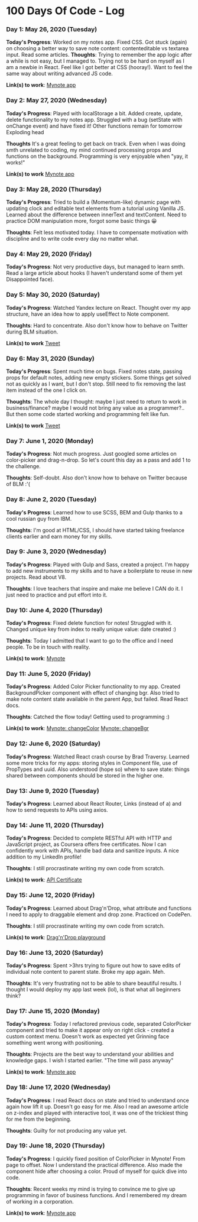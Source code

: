 # 100 Days Of Code - Log

### Day 1: May 26, 2020 (Tuesday)

**Today's Progress**: Worked on my notes app. Fixed CSS. Got stuck (again) on choosing a better way to save note content: contenteditable vs textarea input. Read some articles.
**Thoughts**: Trying to remember the app logic after a while is not easy, but I managed to. Trying not to be hard on myself as I am a newbie in React. Feel like I got better at CSS (hooray!). Want to feel the same way about writing advanced JS code. 

**Link(s) to work**: 
[Mynote app](https://github.com/marinaandthecode/mern-notes/commit/cb2fe991af48d4cf726aab6991bb87d9386688c7)


### Day 2: May 27, 2020 (Wednesday)

**Today's Progress**: Played with localStorage a bit. Added create, update, delete functionality to my notes app. Struggled with a bug (setState with onChange event) and have fixed it! Other functions remain for tomorrow Exploding head 

**Thoughts** It's a great feeling to get back on track. Even when I was doing smth unrelated to coding, my mind continued processing props and functions on the background. Programming is very enjoyable when "yay, it works!" 

**Link(s) to work**
[Mynote app](https://github.com/marinaandthecode/mern-notes/commit/67a3d4e90b35e94f2fa4d5154380e8571034d5aa)


### Day 3: May 28, 2020 (Thursday)

**Today's Progress**: Tried to build a (Momentum-like) dynamic page with updating clock and editable text elements from a tutorial using Vanilla JS. 
Learned about the difference between innerText and textContent. 
Need to practice DOM manipulation more, forgot some basic things 😀

**Thoughts**: Felt less motivated today. I have to compensate motivation with discipline and to write code every day no matter what. 


### Day 4: May 29, 2020 (Friday)

**Today's Progress**: Not very productive days, but managed to learn smth. Read a large article about hooks (I haven't understand some of them yet Disappointed face).


### Day 5: May 30, 2020 (Saturday)

**Today's Progress**: Watched Yandex lecture on React.
Thought over my app structure, have an idea how to apply useEffect to Note component.

**Thoughts**: Hard to concentrate. Also don't know how to behave on Twitter during BLM situation. 

**Link(s) to work**
[Tweet](https://twitter.com/marinandthecode/status/1266939428905406466)


### Day 6: May 31, 2020 (Sunday)

**Today's Progress**: Spent much time on bugs. Fixed notes state, passing props for default notes, adding new empty stickers. 
Some things get solved not as quickly as I want, but I don't stop. 
Still need to fix removing the last item instead of the one I click on. 

**Thoughts**: The whole day I thought: maybe I just need to return to work in business/finance? maybe I would not bring any value as a programmer?.. But then some code started working and programming felt like fun. 

**Link(s) to work**
[Tweet](https://twitter.com/marinandthecode/status/1267338387436056579)


### Day 7: June 1, 2020 (Monday)

**Today's Progress**: Not much progress. Just googled some articles on color-picker and drag-n-drop. So let's count this day as a pass and add 1 to the challenge.

**Thoughts**: Self-doubt. Also don't know how to behave on Twitter because of BLM :'(


### Day 8: June 2, 2020 (Tuesday)

**Today's Progress**: Learned how to use SCSS, BEM and Gulp thanks to a cool russian guy from IBM. 

**Thoughts**: I'm good at HTML/CSS, I should have started taking freelance clients earlier and earn money for my skills. 


### Day 9: June 3, 2020 (Wednesday)

**Today's Progress**: Played with Gulp and Sass, created a project. I'm happy to add new instruments to my skills and to have a boilerplate to reuse in new projects. Read about V8. 

**Thoughts**: I love teachers that inspire and make me believe I CAN do it. I just need to practice and put effort into it. 


### Day 10: June 4, 2020 (Thursday)

**Today's Progress**: Fixed delete function for notes! Struggled with it. Changed unique key from index to really unique value: date created :) 

**Thoughts**: Today I admitted that I want to go to the office and I need people. To be in touch with reality. 

**Link(s) to work**: 
[Mynote](https://github.com/marinaandthecode/mern-notes/commit/73eaa305bc849ef8b9ceb382c0339d1cb7fcff5a)


### Day 11: June 5, 2020 (Friday)

**Today's Progress**: Added Color Picker functionality to my app. Created BackgroundPicker component with effect of changing bgr. Also tried to make note content state available in the parent App, but failed. Read React docs.

**Thoughts**: Catched the flow today! Getting used to programming :) 

**Link(s) to work**: 
[Mynote: changeColor](https://github.com/marinaandthecode/mern-notes/commit/c1ffc5dd541b2d9802be1d1417e87531f36c8d18)
[Mynote: changeBgr](https://github.com/marinaandthecode/mern-notes/commit/d62bf3e200d51cd7d41944337ce6feab4c5f52e4)


### Day 12: June 6, 2020 (Saturday)

**Today's Progress**: Watched React crash course by Brad Traversy. Learned some more tricks for my apps: storing styles in Component file, use of PropTypes and uuid. Also understood (hope so) where to save state: things shared between components should be stored in the higher one. 


### Day 13: June 9, 2020 (Tuesday)

**Today's Progress**: Learned about React Router, Links (instead of a) and how to send requests to APIs using axios. 


### Day 14: June 11, 2020 (Thursday)

**Today's Progress**: Decided to complete RESTful API with HTTP and JavaScript project, as Coursera offers free certificates. Now I can confidently work with APIs, handle bad data and sanitize inputs. A nice addition to my LinkedIn profile! 

**Thoughts**: I still procrastinate writing my own code from scratch. 

**Link(s) to work**: 
[API Certificate](https://coursera.org/share/fd68cab44268afe01de20d4bc1547613)


### Day 15: June 12, 2020 (Friday)

**Today's Progress**: Learned about Drag'n'Drop, what attribute and functions I need to apply to draggable element and drop zone. Practiced on CodePen. 

**Thoughts**: I still procrastinate writing my own code from scratch. 

**Link(s) to work**: 
[Drag'n'Drop playground](https://codepen.io/chtotoyest/pen/mdVEdJP)


### Day 16: June 13, 2020 (Saturday)

**Today's Progress**: Spent >3hrs trying to figure out how to save edits of individual note content to parent state. Broke my app again. Meh.

**Thoughts**: It's very frustrating not to be able to share beautiful results. 
I thought I would deploy my app last week (lol), is that what all beginners think? 


### Day 17: June 15, 2020 (Monday)

**Today's Progress**: Today I refactored previous code, separated ColorPicker component and tried to make it appear only on right click - created a custom context menu. Doesn't work as expected yet Grinning face something went wrong with positioning. 

**Thoughts**: Projects are the best way to understand your abilities and knowledge gaps. I wish I started earlier. "The time will pass anyway" 

**Link(s) to work**: 
[Mynote app](https://github.com/marinaandthecode/mern-notes/commit/586391ef3204dc5de0b55b1f4694da56e7ec10ba)


### Day 18: June 17, 2020 (Wednesday)

**Today's Progress**: I read React docs on state and tried to understand once again how lift it up. Doesn't go easy for me. 
Also I read an awesome article on z-index and played with interactive tool, it was one of the trickiest thing for me from the beginning. 

**Thoughts**: Guilty for not producing any value yet. 


### Day 19: June 18, 2020 (Thursday)

**Today's Progress**: I quickly fixed position of ColorPicker in Mynote! From page to offset. Now I understand the practical difference. Also made the component hide after choosing a color. Proud of myself for quick dive into code. 

**Thoughts**: Recent weeks my mind is trying to convince me to give up programming in favor of business functions. And I remembered my dream of working in a corporation. 

**Link(s) to work**: 
[Mynote app](https://github.com/marinaandthecode/mern-notes/commit/78ef70f9f39ca685bcc3480794ec8a754f1142c1)











